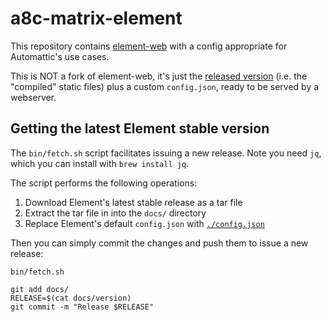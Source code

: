 # a8c-matrix-element
This repository contains [element-web](https://github.com/vector-im/element-web) with a config appropriate for Automattic's use cases.

This is NOT a fork of element-web, it's just the [released version](https://github.com/vector-im/element-web/releases) (i.e. the "compiled" static files) plus a custom `config.json`, ready to be served by a webserver.

## Getting the latest Element stable version
The `bin/fetch.sh` script facilitates issuing a new release. Note you need `jq`, which you can install with `brew install jq`.

The script performs the following operations:

1. Download Element's latest stable release as a tar file
2. Extract the tar file in into the `docs/` directory
3. Replace Element's default `config.json` with [`./config.json`](config.json)

Then you can simply commit the changes and push them to issue a new release:

```shell
bin/fetch.sh

git add docs/
RELEASE=$(cat docs/version)
git commit -m "Release $RELEASE"
```
